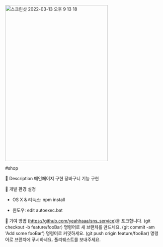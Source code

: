 <img width="330" height="500" alt="스크린샷 2022-03-13 오후 9 13 18" src="https://user-images.githubusercontent.com/99670118/159874896-ed6ef3cb-8ea5-4d2a-a63e-fa4deb4d2570.png">

#shop

📌 Description 
   메인페이지 구현
   장바구니 기능 구현

📌 개발 환경 설정
  - OS X & 리눅스:
  npm install 
  
  - 윈도우:
  edit autoexec.bat

📌 기여 방법
  (https://github.com/yeahhaaa/sns_service)을 포크합니다.
  (git checkout -b feature/fooBar) 명령어로 새 브랜치를 만드세요.
  (git commit -am 'Add some fooBar') 명령어로 커밋하세요.
  (git push origin feature/fooBar) 명령어로 브랜치에 푸시하세요. 
  풀리퀘스트를 보내주세요.

